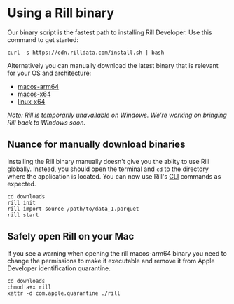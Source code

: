 # Using a Rill binary
Our binary script is the fastest path to installing Rill Developer. Use this command to get started:
```
curl -s https://cdn.rilldata.com/install.sh | bash
```
Alternatively you can manually download the latest binary that is relevant for your OS and architecture:

- [macos-arm64](https://cdn.rilldata.com/rill/latest/macos-arm64/rill)
- [macos-x64](https://cdn.rilldata.com/rill/latest/macos-x64/rill)
- [linux-x64](https://cdn.rilldata.com/rill/latest/linux-x64/rill)
<!-- - [win-x64](https://cdn.rilldata.com/rill/latest/win-x64/rill.exe) -->

_Note: Rill is temporarily unavailable on Windows. We're working on bringing Rill back to Windows soon._

## Nuance for manually download binaries
Installing the Rill binary manually doesn't give you the ablity to use Rill globally. Instead, you should open the terminal and `cd` to the directory where the application is located. You can now use Rill's [CLI](../cli.md) commands as expected.
```
cd downloads
rill init
rill import-source /path/to/data_1.parquet
rill start
```

## Safely open Rill on your Mac
If you see a warning when opening the rill macos-arm64 binary you need to change the permissions to make it executable and remove it from Apple Developer identification quarantine.
```
cd downloads
chmod a+x rill
xattr -d com.apple.quarantine ./rill
```
<!-- 
## Safely open Rill on Windows 10
If you see a warning "SmartScreen protected an unrecognized app from starting", [you can fix by by following these instructions here](https://www.windowscentral.com/how-fix-app-has-been-blocked-your-protection-windows-10#open).  In summary:

* Navigate to the file or program that's being blocked by SmartScreen.
* Right-click the file.
* Click Properties.
* Click the checkbox next to Unblock so that a checkmark appears.
* Click Apply. -->
